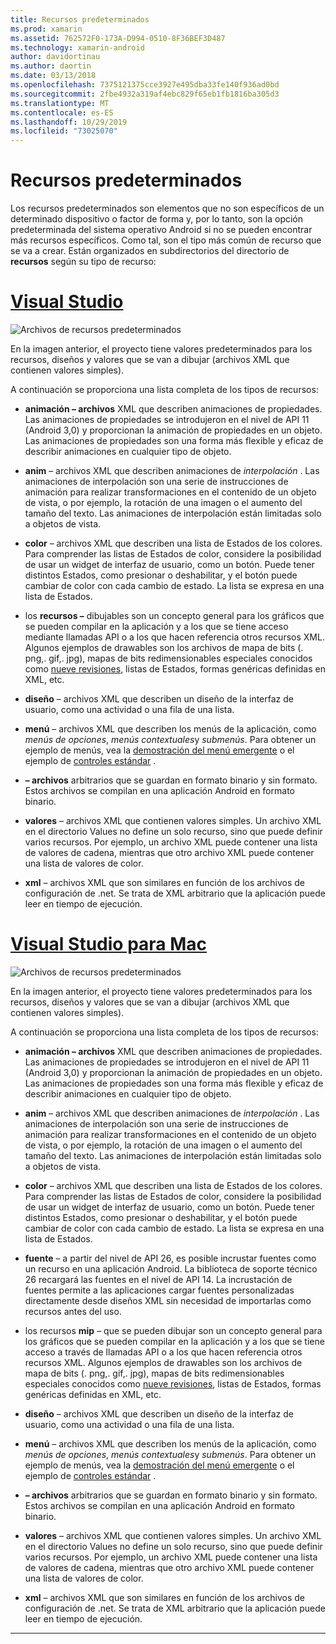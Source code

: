 ```yaml
---
title: Recursos predeterminados
ms.prod: xamarin
ms.assetid: 762572F0-173A-D994-0510-8F36BEF3D487
ms.technology: xamarin-android
author: davidortinau
ms.author: daortin
ms.date: 03/13/2018
ms.openlocfilehash: 7375121375cce3927e495dba33fe140f936ad0bd
ms.sourcegitcommit: 2fbe4932a319af4ebc829f65eb1fb1816ba305d3
ms.translationtype: MT
ms.contentlocale: es-ES
ms.lasthandoff: 10/29/2019
ms.locfileid: "73025070"
---
```

# <a name="default-resources"></a>Recursos predeterminados

Los recursos predeterminados son elementos que no son específicos de un determinado dispositivo o factor de forma y, por lo tanto, son la opción predeterminada del sistema operativo Android si no se pueden encontrar más recursos específicos. Como tal, son el tipo más común de recurso que se va a crear. Están organizados en subdirectorios del directorio de **recursos** según su tipo de recurso:

# <a name="visual-studiotabwindows"></a>[Visual Studio](#tab/windows)

![Archivos de recursos predeterminados](default-resources-images/01-resource-files-vs.png)

En la imagen anterior, el proyecto tiene valores predeterminados para los recursos, diseños y valores que se van a dibujar (archivos XML que contienen valores simples).

A continuación se proporciona una lista completa de los tipos de recursos:

- **animación &ndash; archivos** XML que describen animaciones de propiedades.
   Las animaciones de propiedades se introdujeron en el nivel de API 11 (Android 3,0) y proporcionan la animación de propiedades en un objeto. Las animaciones de propiedades son una forma más flexible y eficaz de describir animaciones en cualquier tipo de objeto.

- **anim** &ndash; archivos XML que describen animaciones de *interpolación* . Las animaciones de interpolación son una serie de instrucciones de animación para realizar transformaciones en el contenido de un objeto de vista, o por ejemplo, la rotación de una imagen o el aumento del tamaño del texto. Las animaciones de interpolación están limitadas solo a objetos de vista.

- **color** &ndash; archivos XML que describen una lista de Estados de los colores. Para comprender las listas de Estados de color, considere la posibilidad de usar un widget de interfaz de usuario, como un botón.
   Puede tener distintos Estados, como presionar o deshabilitar, y el botón puede cambiar de color con cada cambio de estado. La lista se expresa en una lista de Estados.

- los **recursos &ndash;** dibujables son un concepto general para los gráficos que se pueden compilar en la aplicación y a los que se tiene acceso mediante llamadas API o a los que hacen referencia otros recursos XML.
   Algunos ejemplos de drawables son los archivos de mapa de bits (. png,. gif,. jpg), mapas de bits redimensionables especiales conocidos como [nueve revisiones](https://developer.android.com/guide/topics/graphics/2d-graphics.html#nine-patch), listas de Estados, formas genéricas definidas en XML, etc.

- **diseño** &ndash; archivos XML que describen un diseño de la interfaz de usuario, como una actividad o una fila de una lista.

- **menú** &ndash; archivos XML que describen los menús de la aplicación, como *menús de opciones*, *menús contextuales*y *submenús*. Para obtener un ejemplo de menús, vea la [demostración del menú emergente](https://docs.microsoft.com/samples/xamarin/monodroid-samples/popupmenudemo) o el ejemplo de [controles estándar](https://docs.microsoft.com/samples/xamarin/mobile-samples/standardcontrols/) .

- **&ndash; archivos** arbitrarios que se guardan en formato binario y sin formato. Estos archivos se compilan en una aplicación Android en formato binario.

- **valores** &ndash; archivos XML que contienen valores simples. Un archivo XML en el directorio Values no define un solo recurso, sino que puede definir varios recursos. Por ejemplo, un archivo XML puede contener una lista de valores de cadena, mientras que otro archivo XML puede contener una lista de valores de color.

- **xml** &ndash; archivos XML que son similares en función de los archivos de configuración de .net. Se trata de XML arbitrario que la aplicación puede leer en tiempo de ejecución.

# <a name="visual-studio-for-mactabmacos"></a>[Visual Studio para Mac](#tab/macos)

![Archivos de recursos predeterminados](default-resources-images/01-resource-files-xs.png)

En la imagen anterior, el proyecto tiene valores predeterminados para los recursos, diseños y valores que se van a dibujar (archivos XML que contienen valores simples).

A continuación se proporciona una lista completa de los tipos de recursos:

- **animación &ndash; archivos** XML que describen animaciones de propiedades.
   Las animaciones de propiedades se introdujeron en el nivel de API 11 (Android 3,0) y proporcionan la animación de propiedades en un objeto. Las animaciones de propiedades son una forma más flexible y eficaz de describir animaciones en cualquier tipo de objeto.

- **anim** &ndash; archivos XML que describen animaciones de *interpolación* . Las animaciones de interpolación son una serie de instrucciones de animación para realizar transformaciones en el contenido de un objeto de vista, o por ejemplo, la rotación de una imagen o el aumento del tamaño del texto. Las animaciones de interpolación están limitadas solo a objetos de vista.

- **color** &ndash; archivos XML que describen una lista de Estados de los colores. Para comprender las listas de Estados de color, considere la posibilidad de usar un widget de interfaz de usuario, como un botón.
   Puede tener distintos Estados, como presionar o deshabilitar, y el botón puede cambiar de color con cada cambio de estado. La lista se expresa en una lista de Estados.

- **fuente** &ndash; a partir del nivel de API 26, es posible incrustar fuentes como un recurso en una aplicación Android. La biblioteca de soporte técnico 26 recargará las fuentes en el nivel de API 14. La incrustación de fuentes permite a las aplicaciones cargar fuentes personalizadas directamente desde diseños XML sin necesidad de importarlas como recursos antes del uso.

- los recursos **mip** &ndash; que se pueden dibujar son un concepto general para los gráficos que se pueden compilar en la aplicación y a los que se tiene acceso a través de llamadas API o a los que hacen referencia otros recursos XML.
   Algunos ejemplos de drawables son los archivos de mapa de bits (. png,. gif,. jpg), mapas de bits redimensionables especiales conocidos como [nueve revisiones](https://developer.android.com/guide/topics/graphics/2d-graphics.html#nine-patch), listas de Estados, formas genéricas definidas en XML, etc.

- **diseño** &ndash; archivos XML que describen un diseño de la interfaz de usuario, como una actividad o una fila de una lista.

- **menú** &ndash; archivos XML que describen los menús de la aplicación, como *menús de opciones*, *menús contextuales*y *submenús*. Para obtener un ejemplo de menús, vea la [demostración del menú emergente](https://docs.microsoft.com/samples/xamarin/monodroid-samples/popupmenudemo) o el ejemplo de [controles estándar](https://docs.microsoft.com/samples/xamarin/mobile-samples/standardcontrols/) .

- **&ndash; archivos** arbitrarios que se guardan en formato binario y sin formato. Estos archivos se compilan en una aplicación Android en formato binario.

- **valores** &ndash; archivos XML que contienen valores simples. Un archivo XML en el directorio Values no define un solo recurso, sino que puede definir varios recursos. Por ejemplo, un archivo XML puede contener una lista de valores de cadena, mientras que otro archivo XML puede contener una lista de valores de color.

- **xml** &ndash; archivos XML que son similares en función de los archivos de configuración de .net. Se trata de XML arbitrario que la aplicación puede leer en tiempo de ejecución.

-----
